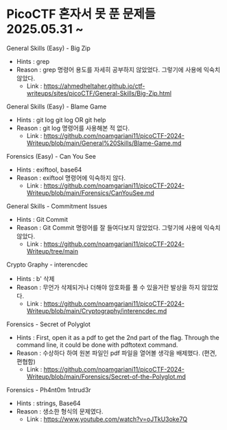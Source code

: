 # PicoCTF 혼자서 못 푼 문제들 2025.05.31 ~

General Skills (Easy) - Big Zip
  * Hints  : grep
  * Reason : grep 명령어 용도를 자세히 공부하지 않았었다. 그렇기에 사용에 익숙치 않았다.
    - Link : https://ahmedheltaher.github.io/ctf-writeups/sites/picoCTF/General-Skills/Big-Zip.html

General Skills (Easy) - Blame Game
  * Hints  : git log git log OR git help
  * Reason : git log 명령어를 사용해본 적 없다.
    - Link : https://github.com/noamgariani11/picoCTF-2024-Writeup/blob/main/General%20Skills/Blame-Game.md

Forensics (Easy) - Can You See
  * Hints  : exiftool, base64
  * Reason : exiftool 명령어에 익숙하지 않다.
    - Link : https://github.com/noamgariani11/picoCTF-2024-Writeup/blob/main/Forensics/CanYouSee.md

General Skills - Commitment Issues
  * Hints  : Git Commit
  * Reason : Git Commit 명령어를 잘 들여다보지 않았었다. 그렇기에 사용에 익숙치 않았다.
    - Link : https://github.com/noamgariani11/picoCTF-2024-Writeup/tree/main

Crypto Graphy - interencdec
  * Hints  : b' 삭제
  * Reason : 무언가 삭제되거나 더해야 암호화를 풀 수 있을거란 발상을 하지 않았었다.
    - Link : https://github.com/noamgariani11/picoCTF-2024-Writeup/blob/main/Cryptography/interencdec.md

Forensics - Secret of Polyglot
  * Hints  : First, open it as a pdf to get the 2nd part of the flag. Through the command line, it could be done with pdftotext command.
  * Reason : 수상하다 하여 원본 파일인 pdf 파일을 열어볼 생각을 배제했다. (편견, 편협함)
    - Link : https://github.com/noamgariani11/picoCTF-2024-Writeup/blob/main/Forensics/Secret-of-the-Polyglot.md

Forensics - Ph4nt0m 1ntrud3r
  * Hints  : strings, Base64
  * Reason : 생소한 형식의 문제였다.
    - Link : https://www.youtube.com/watch?v=oJTkU3oke7Q
